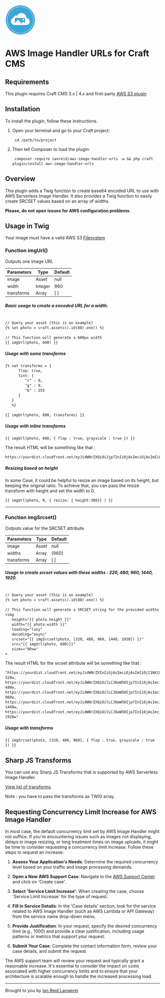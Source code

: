 <p><img src="./src/icon.svg" width="100" height="100" alt="AWS Image Handler URLs icon"></p>

<h1>AWS Image Handler URLs for Craft CMS</h1>


## Requirements

This plugin requires Craft CMS 3.x | 4.x and first-party [AWS S3 plugin](https://plugins.craftcms.com/aws-s3)


## Installation

To install the plugin, follow these instructions.

1. Open your terminal and go to your Craft project:

        cd /path/to/project

2. Then tell Composer to load the plugin:

        composer require ianreid/aws-image-handler-urls -w && php craft plugin/install aws-image-handler-urls


## Overview

This plugin adds a Twig function to create base64 encoded URL to use with AWS Serverless Image Handler. It also provides a Twig function to easily create SRCSET values based on an array of widths.

__Please, do not open issues for AWS configuration problems.__



## Usage in Twig

Your image must have a valid AWS S3 [Filesystem](https://craftcms.com/docs/4.x/assets.html#filesystems)

### Function imgUrl()

Outputs one image URL

| Parameters    | Type | Default |
| -------- | ------- | ------- |
| image  | Asset    | null |
| width | Integer     | 960 |
| transforms    | Array    | [ ] |

##### Basic usage to create a encoded URL for a width.

```

// Query your asset (this is an example)
{% set photo = craft.assets().id(88).one() %}

// This function will generate a 600px width
{{ imgUrl(photo, 600) }}
```

##### Usage with some transforms

```
{% set transforms = {
      flop: true,
      tint: {
         "r" : 0,
         "g" : 0,
         "b" : 255
      }
   } 
   %}

{{ imgUrl(photo, 600, transforms) }}
```

##### Usage with inline transforms

```
{{ imgUrl(photo, 600, { flop : true, grayscale : true }) }}
```

The result HTML will be something like that :

```
https://yourdist.cloudfront.net/eyJidWNrZXQiOiJjp7InIiOjAsImciOjAsImIiOjI1NX19fQ
```

##### Resizing based on height

In some Case, it could be helpful to resize an image based on its height, but keeping the original ratio. To achieve that, you can pass the resize transform with height and set the width to 0. 

```
{{ imgUrl(photo, 0, { resize: { height:300}} ) }}
```

---

### Function imgSrcset() 

Outputs value for the SRCSET attribute

| Parameters    | Type | Default |
| -------- | ------- | ------- |
| image  | Asset    | null |
| widths | Array     | [960] |
| transforms    | Array    | [ ] |

##### Usage to create srcset values with these widths : 320, 480, 960, 1440, 1920.

```

// Query your asset (this is an example)
{% set photo = craft.assets().id(88).one() %}

// This function will generate a SRCSET string for the provided widths
<img 
   height="{{ photo.height }}"
   width="{{ photo.width }}"
   loading="lazy"
   decoding="async"
   srcset="{{ imgSrcset(photo, [320, 480, 960, 1440, 1920]) }}"
   src="{{ imgUrl(photo, 600)}}"
   sizes="90vw"
>
```

The result HTML for the srcset attribute will be something like that :

```
"https://yourdist.cloudfront.net/eyJidWNrZXInIiOjAsImciOjAsImIiOjI1NX19fQ 320w,
https://yourdist.cloudfront.net/eyJidWNrZXQiOilLCJ0aW50Ijp7InIiOjAsImciOjAsImIiOjI1NX19fQ 480w,
https://yourdist.cloudfront.net/eyJidWNrZXQiOilLCJ0aW50Ijp7InIiOjAsImciOjAsImIiOjI1NX19fQ 960w,
https://yourdist.cloudfront.net/eyJidWNrZXQiOilLCJ0aW50Ijp7InIiOjAsImciOjAsImIiOjI1NX19fQ 1440w,
https://yourdist.cloudfront.net/eyJidWNrZXQiOilLCJ0aW50Ijp7InIiOjAsImciOjAsImIiOjI1NX19fQ 1920w"
```

##### Usage with transforms

```
{{ imgSrcset(photo, [320, 480, 960], { flop : true, grayscale : true }) }}
```



## Sharp JS Transforms

You can use any Sharp JS Transforms that is supported by AWS Serverless Image Handler.

[View list of transforms](https://sharp.pixelplumbing.com/api-operation). 

Note : you have to pass the transforms as TWIG array.



## Requesting Concurrency Limit Increase for AWS Image Handler

In most case, the default concurrency limit set by AWS Image Handler might not suffice. If you're encountering issues such as images not displaying, delays in image resizing, or long treatment times on image uploads, it might be time to consider requesting a concurrency limit increase. Follow these steps to request an increase:

1. **Assess Your Application's Needs**: Determine the required concurrency level based on your traffic and image processing demands.

2. **Open a New AWS Support Case**: Navigate to the [AWS Support Center](https://aws.amazon.com/support) and click on 'Create case'.

3. **Select 'Service Limit Increase'**: When creating the case, choose 'Service Limit Increase' for the type of request.

4. **Fill in Service Details**: In the 'Case details' section, look for the service related to AWS Image Handler (such as AWS Lambda or API Gateway) from the service name drop-down menu.

5. **Provide Justification**: In your request, specify the desired concurrency limit (e.g., 1000) and provide a clear justification, including usage patterns or metrics that support your request.

6. **Submit Your Case**: Complete the contact information form, review your case details, and submit the request.

The AWS support team will review your request and typically grant a reasonable increase. It's essential to consider the impact on costs associated with higher concurrency limits and to ensure that your architecture is scalable enough to handle the increased processing load.


---


Brought to you by [Ian Reid Langevin](https://www.reidlangevin.com)
